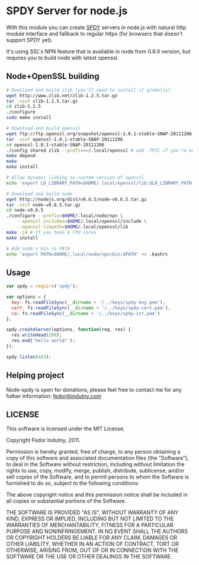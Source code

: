 # SPDY Server for node.js

With this module you can create [SPDY](http://www.chromium.org/spdy) servers
in node.js with natural http module interface and fallback to regular https
(for browsers that doesn't support SPDY yet).

It's using SSL's NPN feature that is available in node from 0.6.0 version, but
requires you to build node with latest openssl.

## Node+OpenSSL building

```bash
# Download and build zlib (you'll need to install it globally)
wget http://www.zlib.net/zlib-1.2.5.tar.gz
tar -xzvf zlib-1.2.5.tar.gz
cd zlib-1.2.5
./configure
sudo make install

# Download and build openssl
wget ftp://ftp.openssl.org/snapshot/openssl-1.0.1-stable-SNAP-20111206.tar.gz
tar -xzvf openssl-1.0.1-stable-SNAP-20111206
cd openssl-1.0.1-stable-SNAP-20111206
./config shared zlib --prefix=~/.local/openssl # add -fPIC if you're on x86-64
make depend
make
make install

# Allow dynamic linking to custom version of openssl
echo 'export LD_LIBRARY_PATH=$HOME/.local/openssl/lib:$LD_LIBRARY_PATH' >> .bashrc

# Download and build node
wget http://nodejs.org/dist/v0.6.5/node-v0.6.5.tar.gz
tar -xzvf node-v0.6.5.tar.gz
cd node-v0.6.5
./configure --prefix=$HOME/.local/node/npn \
    --openssl-includes=$HOME/.local/openssl/include \
    --openssl-libpath=$HOME/.local/openssl/lib
make -j4 # If you have 4 CPU cores
make install

# Add node's bin to PATH
echo 'export PATH=$HOME/.local/node/npn/bin:$PATH' >> .bashrc
```

## Usage

```javascript
var spdy = require('spdy');

var options = {
  key: fs.readFileSync(__dirname + '/../keys/spdy-key.pem'),
  cert: fs.readFileSync(__dirname + '/../keys/spdy-cert.pem'),
  ca: fs.readFileSync(__dirname + '/../keys/spdy-csr.pem')
};

spdy.createServer(options, function(req, res) {
  res.writeHead(200);
  res.end('hello world!');
});

spdy.listen(443);
```

## Helping project

Node-spdy is open for donations, please feel free to contact me for any futher information: fedor@indutny.com

## LICENSE

This software is licensed under the MIT License.

Copyright Fedor Indutny, 2011.

Permission is hereby granted, free of charge, to any person obtaining a
copy of this software and associated documentation files (the
"Software"), to deal in the Software without restriction, including
without limitation the rights to use, copy, modify, merge, publish,
distribute, sublicense, and/or sell copies of the Software, and to permit
persons to whom the Software is furnished to do so, subject to the
following conditions:

The above copyright notice and this permission notice shall be included
in all copies or substantial portions of the Software.

THE SOFTWARE IS PROVIDED "AS IS", WITHOUT WARRANTY OF ANY KIND, EXPRESS
OR IMPLIED, INCLUDING BUT NOT LIMITED TO THE WARRANTIES OF
MERCHANTABILITY, FITNESS FOR A PARTICULAR PURPOSE AND NONINFRINGEMENT. IN
NO EVENT SHALL THE AUTHORS OR COPYRIGHT HOLDERS BE LIABLE FOR ANY CLAIM,
DAMAGES OR OTHER LIABILITY, WHETHER IN AN ACTION OF CONTRACT, TORT OR
OTHERWISE, ARISING FROM, OUT OF OR IN CONNECTION WITH THE SOFTWARE OR THE
USE OR OTHER DEALINGS IN THE SOFTWARE.

